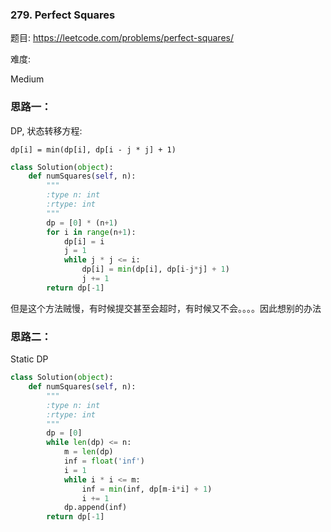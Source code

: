 
### 279. Perfect Squares


题目:
<https://leetcode.com/problems/perfect-squares/>


难度:

Medium

### 思路一：
DP, 状态转移方程:

```dp[i] = min(dp[i], dp[i - j * j] + 1)```




```python
class Solution(object):
    def numSquares(self, n):
        """
        :type n: int
        :rtype: int
        """
        dp = [0] * (n+1)
        for i in range(n+1):
            dp[i] = i
            j = 1
            while j * j <= i:
                dp[i] = min(dp[i], dp[i-j*j] + 1)
                j += 1
        return dp[-1]

```
但是这个方法贼慢，有时候提交甚至会超时，有时候又不会。。。。因此想别的办法

### 思路二：

Static DP

```python
class Solution(object):
    def numSquares(self, n):
        """
        :type n: int
        :rtype: int
        """
        dp = [0] 
        while len(dp) <= n:
            m = len(dp)
            inf = float('inf')
            i = 1
            while i * i <= m:
                inf = min(inf, dp[m-i*i] + 1)
                i += 1
            dp.append(inf)
        return dp[-1]
```



